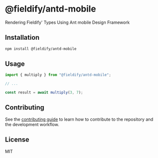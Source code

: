 # @fieldify/antd-mobile

Rendering Fieldify&#x27; Types Using Ant mobile Design Framework

## Installation

```sh
npm install @fieldify/antd-mobile
```

## Usage

```js
import { multiply } from "@fieldify/antd-mobile";

// ...

const result = await multiply(3, 7);
```

## Contributing

See the [contributing guide](CONTRIBUTING.md) to learn how to contribute to the repository and the development workflow.

## License

MIT
